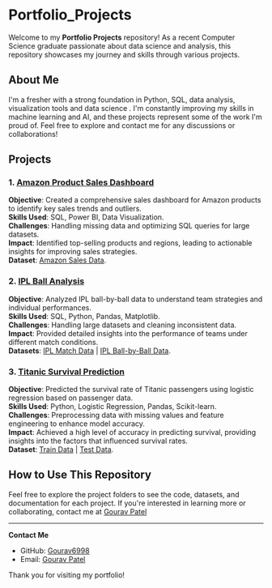 # Portfolio_Projects

Welcome to my **Portfolio Projects** repository! As a recent Computer Science graduate passionate about data science and analysis, this repository showcases my journey and skills through various projects.

## About Me

I'm a fresher with a strong foundation in Python, SQL, data analysis, visualization tools and data science . I'm constantly improving my skills in machine learning and AI, and these projects represent some of the work I'm proud of. Feel free to explore and contact me for any discussions or collaborations!

## Projects

### 1. [Amazon Product Sales Dashboard](https://app.powerbi.com/view?r=eyJrIjoiZTdhYjQ2YjQtYjY3OC00NWI3LThlZGYtOTBmZmM4NzQ2MDkyIiwidCI6ImNlMDI4YTAyLWY5NGYtNDM2ZS1hYTI1LTY3ZGNjNjQ3ZDhiMiJ9)
**Objective**: Created a comprehensive sales dashboard for Amazon products to identify key sales trends and outliers.  
**Skills Used**: SQL, Power BI, Data Visualization.  
**Challenges**: Handling missing data and optimizing SQL queries for large datasets.  
**Impact**: Identified top-selling products and regions, leading to actionable insights for improving sales strategies.  
**Dataset**: [Amazon Sales Data]("https://github.com/gourav6998/Portfolio_Projects/blob/main/drive-download-20240817T121050Z-001.zip").

### 2. [IPL Ball Analysis](https://github.com/gourav6998/Portfolio_Projects/blob/main/ipl%20data%20sol%20query.sql)
**Objective**: Analyzed IPL ball-by-ball data to understand team strategies and individual performances.  
**Skills Used**: SQL, Python, Pandas, Matplotlib.  
**Challenges**: Handling large datasets and cleaning inconsistent data.  
**Impact**: Provided detailed insights into the performance of teams under different match conditions.  
**Datasets**: [IPL Match Data](https://github.com/gourav6998/Portfolio_Projects/blob/main/IPL_matches.csv) | [IPL Ball-by-Ball Data](https://github.com/gourav6998/Portfolio_Projects/blob/main/IPL_Ball.csv).

### 3. [Titanic Survival Prediction ](https://github.com/gourav6998/Portfolio_Projects/blob/main/titanic%20project%20for%20prediction%20of%20survival%20rate.ipynb)
**Objective**: Predicted the survival rate of Titanic passengers using logistic regression based on passenger data.  
**Skills Used**: Python, Logistic Regression, Pandas, Scikit-learn.  
**Challenges**: Preprocessing data with missing values and feature engineering to enhance model accuracy.  
**Impact**: Achieved a high level of accuracy in predicting survival, providing insights into the factors that influenced survival rates.  
**Dataset**: [Train Data](https://github.com/gourav6998/Portfolio_Projects/blob/main/train%20(1).csv) | [Test Data](https://github.com/gourav6998/Portfolio_Projects/blob/main/test.csv).



## How to Use This Repository

Feel free to explore the project folders to see the code, datasets, and documentation for each project. If you're interested in learning more or collaborating, contact me at 
[Gourav Patel](mailto:gouravpatel6998@gmail.com)


---

**Contact Me**


- GitHub: [Gourav6998](https://github.com/gourav6998)
- Email: [Gourav Patel](mailto:gouravpatel6998@gmail.com)

Thank you for visiting my portfolio!

